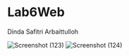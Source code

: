 # Lab6Web
Dinda Safitri Arbaittulloh

![Screenshot (123)](https://user-images.githubusercontent.com/59869900/117062877-3305bb00-ad4e-11eb-8d2e-a6f7efdd57c5.png)
![Screenshot (124)](https://user-images.githubusercontent.com/59869900/117062888-34cf7e80-ad4e-11eb-9a65-efcf24bfc474.png)
